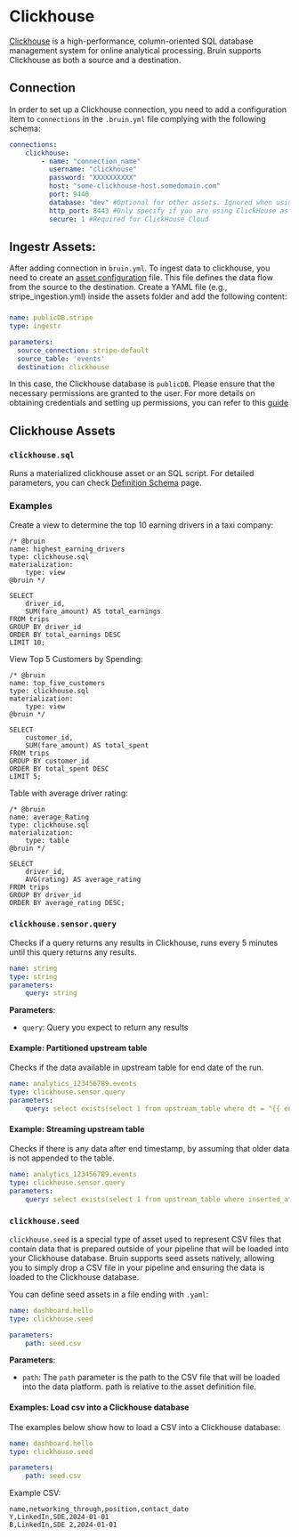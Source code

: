 # Clickhouse
[Clickhouse](https://clickhouse.com/) is a high-performance, column-oriented SQL database management system for online analytical processing.
Bruin supports Clickhouse as both a source and a destination.

## Connection
In order to set up a Clickhouse connection, you need to add a configuration item to `connections` in the `.bruin.yml` file complying with the following schema:

```yaml
connections:
    clickhouse:
        - name: "connection_name"
          username: "clickhouse"
          password: "XXXXXXXXXX"
          host: "some-clickhouse-host.somedomain.com"   
          port: 9440
          database: "dev" #Optional for other assets. Ignored when using ClickHouse as an ingestr destination/source, as ingestr takes the database name from the asset file. 
          http_port: 8443 #Only specify if you are using ClickHouse as ingestr destination, by default it is 8443.
          secure: 1 #Required for ClickHouse Cloud
```

## Ingestr Assets:
After adding connection in `bruin.yml`. To ingest data to clickhouse, you need to create an [asset configuration](/assets/ingestr#asset-structure) file. This file defines the data flow from the source to the destination. Create a YAML file (e.g., stripe_ingestion.yml) inside the assets folder and add the following content:
### 
```yaml
name: publicDB.stripe
type: ingestr

parameters:
  source_connection: stripe-default
  source_table: 'events'
  destination: clickhouse
```
In this case, the Clickhouse database is `publicDB`. Please ensure that the necessary permissions are granted to the user. For more details on obtaining credentials and setting up permissions, you can refer to this [guide](https://dlthub.com/docs/dlt-ecosystem/destinations/clickhouse#2-setup-clickhouse-database)


## Clickhouse Assets

### `clickhouse.sql`
Runs a materialized clickhouse asset or an SQL script. For detailed parameters, you can check [Definition Schema](../assets/definition-schema.md) page.

### Examples
Create a view to determine the top 10 earning drivers in a taxi company:
```bruin-sql
/* @bruin
name: highest_earning_drivers
type: clickhouse.sql
materialization:
    type: view
@bruin */

SELECT 
    driver_id, 
    SUM(fare_amount) AS total_earnings 
FROM trips 
GROUP BY driver_id 
ORDER BY total_earnings DESC 
LIMIT 10;
```

View Top 5 Customers by Spending:
```bruin-sql
/* @bruin
name: top_five_customers
type: clickhouse.sql
materialization:
    type: view
@bruin */

SELECT 
    customer_id, 
    SUM(fare_amount) AS total_spent 
FROM trips 
GROUP BY customer_id 
ORDER BY total_spent DESC 
LIMIT 5;
```

Table with average driver rating:
```bruin-sql
/* @bruin
name: average_Rating
type: clickhouse.sql
materialization:
    type: table
@bruin */

SELECT 
    driver_id, 
    AVG(rating) AS average_rating 
FROM trips 
GROUP BY driver_id 
ORDER BY average_rating DESC;
```

### `clickhouse.sensor.query`

Checks if a query returns any results in Clickhouse, runs every 5 minutes until this query returns any results.

```yaml
name: string
type: string
parameters:
    query: string
```

**Parameters**:
- `query`: Query you expect to return any results

#### Example: Partitioned upstream table

Checks if the data available in upstream table for end date of the run.
```yaml
name: analytics_123456789.events
type: clickhouse.sensor.query
parameters:
    query: select exists(select 1 from upstream_table where dt = "{{ end_date }}"
```

#### Example: Streaming upstream table

Checks if there is any data after end timestamp, by assuming that older data is not appended to the table.
```yaml
name: analytics_123456789.events
type: clickhouse.sensor.query
parameters:
    query: select exists(select 1 from upstream_table where inserted_at > "{{ end_timestamp }}"
```


### `clickhouse.seed`
`clickhouse.seed` is a special type of asset used to represent CSV files that contain data that is prepared outside of your pipeline that will be loaded into your Clickhouse database. Bruin supports seed assets natively, allowing you to simply drop a CSV file in your pipeline and ensuring the data is loaded to the Clickhouse database.

You can define seed assets in a file ending with `.yaml`:
```yaml
name: dashboard.hello
type: clickhouse.seed

parameters:
    path: seed.csv
```

**Parameters**:
- `path`:  The `path` parameter is the path to the CSV file that will be loaded into the data platform. path is relative to the asset definition file.


####  Examples: Load csv into a Clickhouse database

The examples below show how to load a CSV into a Clickhouse database:
```yaml
name: dashboard.hello
type: clickhouse.seed

parameters:
    path: seed.csv
```

Example CSV:

```csv
name,networking_through,position,contact_date
Y,LinkedIn,SDE,2024-01-01
B,LinkedIn,SDE 2,2024-01-01
```
